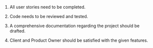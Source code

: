 1. All user stories need to be completed.

2. Code needs to be reviewed and tested.

3. A comprehensive documentation regarding the project should be drafted.

4. Client and Product Owner should be satisfied with the given features.
